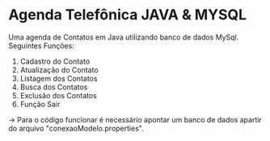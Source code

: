 # Agenda Telefônica JAVA & MYSQL
Uma agenda de Contatos em Java utilizando banco de dados MySql.
Seguintes Funções:
1. Cadastro do Contato
2. Atualização do Contato
3. Listagem dos Contatos
4. Busca dos Contatos
5. Exclusão dos Contatos
6. Função Sair

-> Para o código funcionar é necessário apontar um banco de dados apartir do arquivo "conexaoModelo.properties".
